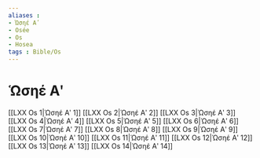 ```yaml
---
aliases : 
- Ὡσηέ Αʹ
- Osée
- Os
- Hosea
tags : Bible/Os
---
```


# Ὡσηέ Αʹ

[[LXX Os 1|Ὡσηέ Αʹ 1]]
[[LXX Os 2|Ὡσηέ Αʹ 2]]
[[LXX Os 3|Ὡσηέ Αʹ 3]]
[[LXX Os 4|Ὡσηέ Αʹ 4]]
[[LXX Os 5|Ὡσηέ Αʹ 5]]
[[LXX Os 6|Ὡσηέ Αʹ 6]]
[[LXX Os 7|Ὡσηέ Αʹ 7]]
[[LXX Os 8|Ὡσηέ Αʹ 8]]
[[LXX Os 9|Ὡσηέ Αʹ 9]]
[[LXX Os 10|Ὡσηέ Αʹ 10]]
[[LXX Os 11|Ὡσηέ Αʹ 11]]
[[LXX Os 12|Ὡσηέ Αʹ 12]]
[[LXX Os 13|Ὡσηέ Αʹ 13]]
[[LXX Os 14|Ὡσηέ Αʹ 14]]
